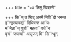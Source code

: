 +++
title = "०७ किमु ष्विदस्मै"

+++
कि᳓म् उ ष्विद् अस्मै निवि᳓दो भनन्त  
इ᳓न्द्रस्यावद्यं᳓ दिधिषन्त आ᳓पः  
म᳓मैता᳓न् पुत्रो᳓ महता᳓ वधे᳓न  
वृत्रं᳓ जघन्वाँ᳓ असृजद् वि᳓ सि᳓न्धून्